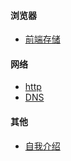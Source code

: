 #### 浏览器
- [前端存储](./前端存储.md)
#### 网络
- [http](./http.md)
- [DNS](./DNS.md)
#### 其他
- [自我介绍](./介绍.md)


